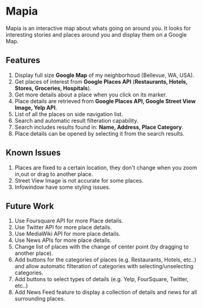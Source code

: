 # Mapia
Mapia is an interactive map about whats going on around you. It looks for interesting stories and places around you and display them on a Google Map.

## Features
1. Display full size **Google Map** of my neighborhoud (Bellevue, WA, USA).
2. Get places of interest from **Google Places API** (__Restaurants, Hotels, Stores, Groceries, Hospitals__).
3. Get more details about a place when you click on its marker.
4. Place details are retrieved from **Google Places API, Google Street View Image, Yelp API**.
5. List of all the places on side navigation list.
6. Search and automatic result filteration capability.
7. Search includes results found in: __Name, Address, Place Category__.
8. Place details can be opened by selecting it from the search results.

## Known Issues
1. Places are fixed to a certain location, they don't change when you zoom in,out or drag to another place.
2. Street View Image is not accurate for some places.
3. Infowindow have some styling issues.

## Future Work
1. Use Foursquare API for more Place details.
2. Use Twitter API for more place details.
3. Use MediaWiki API for more place details.
4. Use News APIs for more place details.
5. Change list of places with the change of center point (by dragging to another place).
6. Add buttons for the categories of places (e.g. Restaurants, Hotels, etc..) and allow automatic filteration of categories with selecting/unselecting categories.
7. Add buttons to select types of details (e.g. Yelp, FourSquare, Twitter, etc..)
8. Add News Feed feature to display a collection of details and news for all surrounding places.